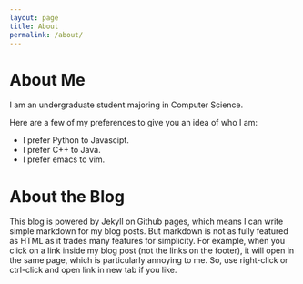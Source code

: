 ```yaml
---
layout: page
title: About
permalink: /about/
---
```


About Me
========

I am an undergraduate student majoring in Computer Science.

Here are a few of my preferences to give you an idea of who I am:

- I prefer Python to Javascipt.
- I prefer C++ to Java.
- I prefer emacs to vim.


About the Blog
==============

This blog is powered by Jekyll on Github pages, which means I can
write simple markdown for my blog posts. But markdown is not as
fully featured as HTML as it trades many features for simplicity.
For example, when you click on a link inside my blog post (not the
links on the footer), it will open in the same page, which is
particularly annoying to me. So, use right-click or ctrl-click and
open link in new tab if you like.
